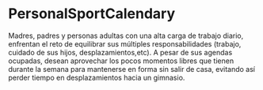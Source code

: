 # PersonalSportCalendary

Madres, padres y personas adultas con una alta carga de trabajo diario, enfrentan el reto de equilibrar sus múltiples responsabilidades (trabajo, cuidado de sus hijos, desplazamientos,etc). A pesar de sus agendas ocupadas, desean aprovechar los pocos momentos libres que tienen durante la semana para mantenerse en forma sin salir de casa, evitando así perder tiempo en desplazamientos hacia un gimnasio.